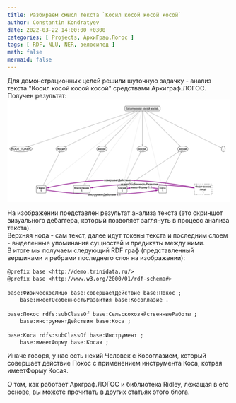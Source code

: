 ```yaml
---
title: Разбираем смысл текста `Косил косой косой косой`
author: Constantin Kondratyev
date: 2022-03-22 14:00:00 +0300
categories: [ Projects, АрхиГраф.Логос ]
tags: [ RDF, NLU, NER, велосипед ]
math: false
mermaid: false
---
```


Для демонстрационных целей решили шуточную задачку - анализ текста "Косил косой косой косой" средствами Архиграф.ЛОГОС.  
Получен результат:  
![Косил косой косойкосой](/assets/img/posts/kosoy_result.png)


На изображении представлен результат анализа текста (это скриншот визуального дебаггера, который позволяет заглянуть в процесс анализа текста).  
Верхняя нода - сам текст, далее идут токены текста и последним слоем - выделенные упоминания сущностей и предикаты между ними.  
В итоге мы получаем следующий RDF граф (представленный вершинами и ребрами последнего слоя на изображении):  
  
```turtle
@prefix base <http://demo.trinidata.ru/>
@prefix base <http://www.w3.org/2000/01/rdf-schema#>

base:ФизическоеЛицо base:совершаетДействие base:Покос ;
    base:имеетОсобенностьРазвития base:Косоглазие .

base:Покос rdfs:subClassOf base:СельскохозяйственныеРаботы ;
    base:инструментДействия base:Коса ;

base:Коса rdfs:subClassOf base:Инструмент ;
    base:имеетФорму base:Косая ;

```
   
Иначе говоря, у нас есть некий Человек с Косоглазием, который совершает действие Покос с применением инструмента Коса, котрая имеетФорму Косая.  

О том, как работает Архграф.ЛОГОС и библиотека Ridley, лежащая в его основе, вы можете прочитать в других статьях этого блога.  


